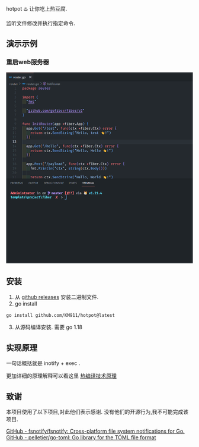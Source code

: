 hotpot  ♨️  让你吃上热豆腐.

监听文件修改并执行指定命令.

## 演示示例

### 重启web服务器

![img](image/README/1701236594410.png)

## 安装

1. 从 [github releases](https://github.com/KM911/hotpot/releases) 安装二进制文件.
2. go install

```bash
go install github.com/KM911/hotpot@latest
```

3. 从源码编译安装. 需要 go 1.18


## 实现原理

一句话概括就是 inotify + exec .

更加详细的原理解释可以看这里 [热编译技术原理](https://km911.github.io/obsidian-web-export/CODE/GO/%E7%83%AD%E7%BC%96%E8%AF%91%E6%8A%80%E6%9C%AF%E5%8E%9F%E7%90%86.html)

## 致谢

本项目使用了以下项目,对此他们表示感谢. 没有他们的开源行为,我不可能完成该项目.

[GitHub - fsnotify/fsnotify: Cross-platform file system notifications for Go.](https://github.com/fsnotify/fsnotify)
[GitHub - pelletier/go-toml: Go library for the TOML file format](https://github.com/pelletier/go-toml)
